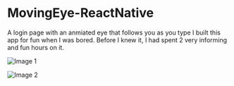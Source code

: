 # MovingEye-ReactNative
A login page with an anmiated eye that follows you as you type
I built this app for fun when I was bored. 
Before I knew it, I had spent 2 very informing and fun hours on it.

![Image 1](assets/img1.jpg?raw=true "img1")

![Image 2](assets/img2.jpg?raw=true "img2")
